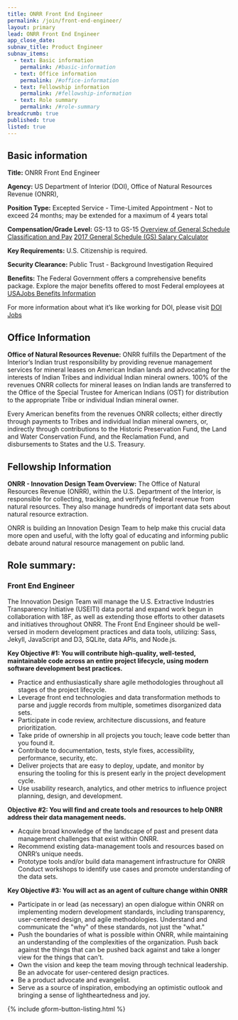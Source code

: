 ```yaml
---
title: ONRR Front End Engineer
permalink: /join/front-end-engineer/
layout: primary
lead: ONRR Front End Engineer
app_close_date:
subnav_title: Product Engineer
subnav_items:
  - text: Basic information
    permalink: /#basic-information
  - text: Office information
    permalink: /#office-information
  - text: Fellowship information
    permalink: /#fellowship-information
  - text: Role summary
    permalink: /#role-summary
breadcrumb: true
published: true
listed: true
---
```


## Basic information

**Title:** ONRR Front End Engineer

**Agency:** 
US Department of Interior (DOI), Office of Natural Resources Revenue (ONRR),  

**Position Type:**
Excepted Service - Time-Limited Appointment - Not to exceed 24 months; may be extended for a maximum of 4 years total

**Compensation/Grade Level:**
GS-13 to GS-15
[Overview of General Schedule Classification and Pay](https://www.opm.gov/policy-data-oversight/pay-leave/pay-systems/general-schedule/)
[2017 General Schedule (GS) Salary Calculator](https://www.opm.gov/policy-data-oversight/pay-leave/salaries-wages/2017/general-schedule-gs-salary-calculator/)

**Key Requirements:** 
U.S. Citizenship is required.

**Security Clearance:** 
Public Trust - Background Investigation Required

**Benefits:**
The Federal Government offers a comprehensive benefits package. Explore the major benefits offered to most Federal employees at [USAJobs Benefits Information](https://www.usajobs.gov/Help/working-in-government/benefits/)

For more information about what it’s like working for DOI, please visit [DOI Jobs](https://www.doi.gov/jobs)

## Office Information

**Office of Natural Resources Revenue:**
ONRR fulfills the Department of the Interior’s Indian trust responsibility by providing revenue management services for mineral leases on American Indian lands and advocating for the interests of Indian Tribes and individual Indian mineral owners.  100% of the revenues ONRR collects for mineral leases on Indian lands are transferred to the Office of the Special Trustee for American Indians (OST) for distribution to the appropriate Tribe or individual Indian mineral owner. 

Every American benefits from the revenues ONRR collects; either directly through payments to Tribes and individual Indian mineral owners, or, indirectly through contributions to the Historic Preservation Fund, the Land and Water Conservation Fund, and the Reclamation Fund, and disbursements to States and the U.S. Treasury.

## Fellowship Information

**ONRR - Innovation Design Team Overview:** 
The Office of Natural Resources Revenue (ONRR), within the U.S. Department of the Interior, is responsible for collecting, tracking, and verifying federal revenue from natural resources. They also manage hundreds of important data sets about natural resource extraction.

ONRR is building an Innovation Design Team to help make this crucial data more open and useful, with the lofty goal of educating and informing public debate around natural resource management on public land.


## Role summary:

### Front End Engineer

The Innovation Design Team will manage the U.S. Extractive Industries Transparency Initiative (USEITI) data portal and expand work begun in collaboration with 18F, as well as extending those efforts to other datasets and initiatives throughout ONRR. The Front End Engineer should be well-versed in modern development practices and data tools, utilizing: Sass, Jekyll, JavaScript and D3, SQLite, data APIs, and Node.js.

**Key Objective #1: You will contribute high-quality, well-tested, maintainable code across an entire project lifecycle, using modern software development best practices.** 
- Practice and enthusiastically share agile methodologies throughout all stages of the project lifecycle.
- Leverage front end technologies and data transformation methods to parse and juggle records from multiple, sometimes disorganized data sets. 
- Participate in code review, architecture discussions, and feature prioritization.
- Take pride of ownership in all projects you touch; leave code better than you found it. 
- Contribute to documentation, tests, style fixes, accessibility, performance, security, etc.
- Deliver projects that are easy to deploy, update, and monitor by ensuring the tooling for this is present early in the project development cycle.
- Use usability research, analytics, and other metrics to influence project planning, design, and development.


**Objective #2: You will find and create tools and resources to help ONRR address their data management needs.** 
- Acquire broad knowledge of the landscape of past and present data management challenges that exist within ONRR. 
- Recommend existing data-management tools and resources based on ONRR’s unique needs.
- Prototype tools and/or build data management infrastructure for ONRR
Conduct workshops to identify use cases and promote understanding of the data sets.  


**Key Objective #3: You will act as an agent of culture change within ONRR**
- Participate in or lead (as necessary) an open dialogue within ONRR on implementing modern development standards, including transparency, user-centered design, and agile methodologies. Understand and communicate the "why" of these standards, not just the "what."
- Push the boundaries of what is possible within ONRR, while maintaining an understanding of the complexities of the organization. Push back against the things that can be pushed back against and take a longer view for the things that can't.
- Own the vision and keep the team moving through technical leadership. Be an advocate for user-centered design practices. 
- Be a product advocate and evangelist.
- Serve as a source of inspiration, embodying an optimistic outlook and bringing a sense of lightheartedness and joy.  

{% include gform-button-listing.html %}
